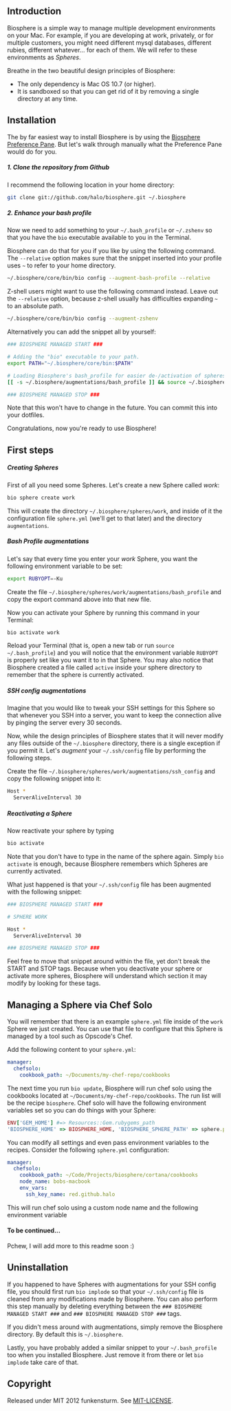 ## Introduction

Biosphere is a simple way to manage multiple development environments on your Mac. For example, if you are developing at work, privately, or for multiple customers, you might need different mysql databases, different rubies, different whatever... for each of them. We will refer to these environments as *Spheres*.

Breathe in the two beautiful design principles of Biosphere:

- The only dependency is Mac OS 10.7 (or higher).
- It is sandboxed so that you can get rid of it by removing a single directory at any time.

## Installation

The by far easiest way to install Biosphere is by using the [Biosphere Preference Pane](https://github.com/halo/BiospherePane). But let's walk through manually what the Preference Pane would do for you.

##### 1. Clone the repository from Github

I recommend the following location in your home directory:

```bash
git clone git://github.com/halo/biosphere.git ~/.biosphere
```

##### 2. Enhance your bash profile

Now we need to add something to your `~/.bash_profile` or `~/.zshenv` so that you have the `bio` executable available to you in the Terminal.

Biosphere can do that for you if you like by using the following command. The `--relative` option makes sure that the snippet inserted into your profile uses `~` to refer to your home directory.

```bash
~/.biosphere/core/bin/bio config --augment-bash-profile --relative
```

Z-shell users might want to use the following command instead. Leave out the `--relative` option, because z-shell usually has difficulties expanding `~` to an absolute path.

```bash
~/.biosphere/core/bin/bio config --augment-zshenv
```

Alternatively you can add the snippet all by yourself:

```bash
### BIOSPHERE MANAGED START ###

# Adding the "bio" executable to your path.
export PATH="~/.biosphere/core/bin:$PATH"

# Loading Biosphere's bash_profile for easier de-/activation of spheres.
[[ -s ~/.biosphere/augmentations/bash_profile ]] && source ~/.biosphere/augmentations/bash_profile

### BIOSPHERE MANAGED STOP ###
```

Note that this won't have to change in the future. You can commit this into your dotfiles.

Congratulations, now you're ready to use Biosphere!

## First steps

##### Creating Spheres

First of all you need some Spheres. Let's create a new Sphere called *work*:

```bash
bio sphere create work
```

This will create the directory `~/.biosphere/spheres/work`, and inside of it the configuration file `sphere.yml` (we'll get to that later) and the directory `augmentations`.

##### Bash Profile augmentations

Let's say that every time you enter your *work* Sphere, you want the following environment variable to be set:

```bash
export RUBYOPT=-Ku
```

Create the file `~/.biosphere/spheres/work/augmentations/bash_profile` and copy the export command above into that new file.

Now you can activate your Sphere by running this command in your Terminal:

```bash
bio activate work
```

Reload your Terminal (that is, open a new tab or run `source ~/.bash_profile`) and you will notice that the environment variable `RUBYOPT` is properly set like you want it to in that Sphere. You may also notice that Biosphere created a file called `active` inside your sphere directory to remember that the sphere is currently activated.

##### SSH config augmentations

Imagine that you would like to tweak your SSH settings for this Sphere so that whenever you SSH into a server, you want to keep the connection alive by pinging the server every 30 seconds.

Now, while the design principles of Biosphere states that it will never modify any files outside of the `~/.biosphere` directory, there is a single exception if you permit it. Let's *augment* your `~/.ssh/config` file by performing the following steps.

Create the file `~/.biosphere/spheres/work/augmentations/ssh_config` and copy the following snippet into it:

```bash
Host *
  ServerAliveInterval 30
```

##### Reactivating a Sphere

Now reactivate your sphere by typing

```bash
bio activate
```

Note that you don't have to type in the name of the sphere again. Simply `bio activate` is enough, because Biosphere remembers which Spheres are currently activated.

What just happened is that your `~/.ssh/config` file has been augmented with the following snippet:

```bash
### BIOSPHERE MANAGED START ###

# SPHERE WORK

Host *
  ServerAliveInterval 30

### BIOSPHERE MANAGED STOP ###
```

Feel free to move that snippet around within the file, yet don't break the START and STOP tags. Because when you deactivate your sphere or activate more spheres, Biosphere will understand which section it may modify by looking for these tags.

## Managing a Sphere via Chef Solo

You will remember that there is an example `sphere.yml` file inside of the `work` Sphere we just created. You can use that file to configure that this Sphere is managed by a tool such as Opscode's Chef.

Add the following content to your `sphere.yml`:

```yaml
manager:
  chefsolo:
    cookbook_path: ~/Documents/my-chef-repo/cookbooks
```

The next time you run `bio update`, Biosphere will run chef solo using the cookbooks located at `~/Documents/my-chef-repo/cookbooks`. The run list will be the recipe `biosphere`. Chef solo will have the following environment variables set so you can do things with your Sphere:

```ruby
ENV['GEM_HOME'] #=> Resources::Gem.rubygems_path
'BIOSPHERE_HOME' => BIOSPHERE_HOME, 'BIOSPHERE_SPHERE_PATH' => sphere.path, 'BIOSPHERE_SPHERE_AUGMENTATIONS_PATH' => sphere.augmentations_path }
```



You can modify all settings and even pass environment variables to the recipes. Consider the following `sphere.yml` configuration:

```yaml
manager:
  chefsolo:
    cookbook_path: ~/Code/Projects/biosphere/cortana/cookbooks
    node_name: bobs-macbook
    env_vars:
      ssh_key_name: red.github.halo
```

This will run chef solo using a custom node name and the following environment variable


#### To be continued...

Pchew, I will add more to this readme soon :)


## Uninstallation

If you happened to have Spheres with augmentations for your SSH config file, you should first run `bio implode` so that your `~/.ssh/config` file is cleaned from any modifications made by Biosphere. You can also perform this step manually by deleting everything between the `### BIOSPHERE MANAGED START ###` and `### BIOSPHERE MANAGED STOP ###` tags.

If you didn't mess around with augmentations, simply remove the Biosphere directory. By default this is `~/.biosphere`.

Lastly, you have probably added a similar snippet to your `~/.bash_profile` too when you installed Biosphere. Just remove it from there or let `bio implode` take care of that.

## Copyright

Released under MIT 2012 funkensturm. See [MIT-LICENSE](http://github.com/halo/biosphere/blob/master/MIT-LICENSE).
